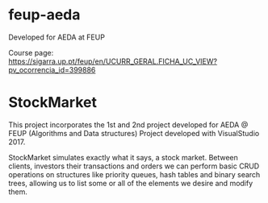 # feup-aeda

Developed for AEDA at FEUP

Course page: https://sigarra.up.pt/feup/en/UCURR_GERAL.FICHA_UC_VIEW?pv_ocorrencia_id=399886


# StockMarket 

This project incorporates the 1st and 2nd project developed for AEDA @ FEUP (Algorithms and Data structures)
Project developed with VisualStudio 2017.

StockMarket simulates exactly what it says, a stock market.
Between clients, investors their transactions and orders we can perform basic CRUD operations on structures like priority queues, hash tables and binary search trees,
allowing us to list some or all of the elements we desire and modify them.





